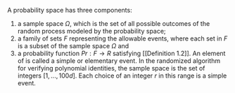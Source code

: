 A probability space has three components:
1. a sample space $\Omega$, which is the set of all possible outcomes of the random process modeled by the probability space;
2. a family of sets $F$ representing the allowable events, where each set in $F$ is a subset
of the sample space $\Omega$ and
3. a probability function $Pr: F → R$ satisfying [[Definition 1.2]].
An element of is called a simple or elementary event.
In the randomized algorithm for verifying polynomial identities, the sample space is the set of integers $[1, . . . , 100d]$. Each choice of an integer $r$ in this range is a simple event.
